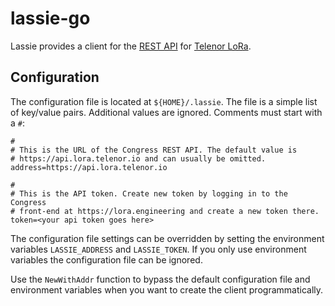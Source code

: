 # lassie-go
Lassie provides a client for the [REST API](https://api.lora.telenor.io) for
[Telenor LoRa](https://lora.engineering).

## Configuration

The configuration file is located at `${HOME}/.lassie`. The file is a simple
list of key/value pairs. Additional values are ignored. Comments must start
with a `#`:

    #
    # This is the URL of the Congress REST API. The default value is
    # https://api.lora.telenor.io and can usually be omitted.
    address=https://api.lora.telenor.io

    #
    # This is the API token. Create new token by logging in to the Congress
    # front-end at https://lora.engineering and create a new token there.
    token=<your api token goes here>


The configuration file settings can be overridden by setting the environment
variables `LASSIE_ADDRESS` and `LASSIE_TOKEN`. If you only use environment variables
the configuration file can be ignored.

Use the `NewWithAddr` function to bypass the default configuration file and
environment variables when you want to create the client programmatically.
